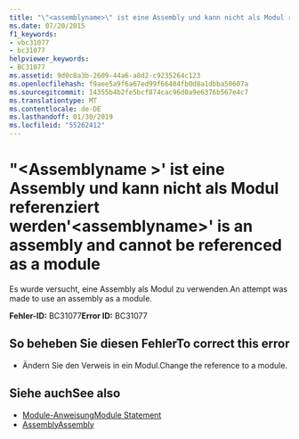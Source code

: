 ```yaml
---
title: "\"<assemblyname>\" ist eine Assembly und kann nicht als Modul referenziert werden"
ms.date: 07/20/2015
f1_keywords:
- vbc31077
- bc31077
helpviewer_keywords:
- BC31077
ms.assetid: 9d0c8a3b-2609-44a6-a8d2-c9235264c123
ms.openlocfilehash: f9aee5a9f6a67ed99f66404fb0d8a1dbba50607a
ms.sourcegitcommit: 14355b4b2fe5bcf874cac96d0a9e6376b567e4c7
ms.translationtype: MT
ms.contentlocale: de-DE
ms.lasthandoff: 01/30/2019
ms.locfileid: "55262412"
---
```

# <a name="assemblyname-is-an-assembly-and-cannot-be-referenced-as-a-module"></a><span data-ttu-id="e333a-102">"\<Assemblyname >' ist eine Assembly und kann nicht als Modul referenziert werden</span><span class="sxs-lookup"><span data-stu-id="e333a-102">'\<assemblyname>' is an assembly and cannot be referenced as a module</span></span>
<span data-ttu-id="e333a-103">Es wurde versucht, eine Assembly als Modul zu verwenden.</span><span class="sxs-lookup"><span data-stu-id="e333a-103">An attempt was made to use an assembly as a module.</span></span>  
  
 <span data-ttu-id="e333a-104">**Fehler-ID:** BC31077</span><span class="sxs-lookup"><span data-stu-id="e333a-104">**Error ID:** BC31077</span></span>  
  
## <a name="to-correct-this-error"></a><span data-ttu-id="e333a-105">So beheben Sie diesen Fehler</span><span class="sxs-lookup"><span data-stu-id="e333a-105">To correct this error</span></span>  
  
-   <span data-ttu-id="e333a-106">Ändern Sie den Verweis in ein Modul.</span><span class="sxs-lookup"><span data-stu-id="e333a-106">Change the reference to a module.</span></span>  
  
## <a name="see-also"></a><span data-ttu-id="e333a-107">Siehe auch</span><span class="sxs-lookup"><span data-stu-id="e333a-107">See also</span></span>
- [<span data-ttu-id="e333a-108">Module-Anweisung</span><span class="sxs-lookup"><span data-stu-id="e333a-108">Module Statement</span></span>](../../visual-basic/language-reference/statements/module-statement.md)
- [<span data-ttu-id="e333a-109">Assembly</span><span class="sxs-lookup"><span data-stu-id="e333a-109">Assembly</span></span>](../../visual-basic/language-reference/modifiers/assembly.md)
